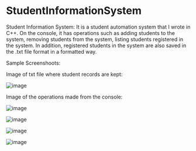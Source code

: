 # StudentInformationSystem
 
Student Information System: It is a student automation system that I wrote in C++. On the console, it has operations such as adding students to the system, removing students from the system, listing students registered in the system. In addition, registered students in the system are also saved in the .txt file format in a formatted way.

Sample Screenshoots:

Image of txt file where student records are kept:

![image](https://user-images.githubusercontent.com/93661411/140271817-cd428e00-e7ba-4919-a7f8-5f76f545052b.png)

Image of the operations made from the console:

![image](https://user-images.githubusercontent.com/93661411/140271979-81f0dabc-5904-4bd2-8067-17b459ed4600.png)

![image](https://user-images.githubusercontent.com/93661411/140272073-9246f3cd-0a02-4c8a-9c86-7d42f8a10a2b.png)

![image](https://user-images.githubusercontent.com/93661411/140272114-e705c6be-7540-4674-9b8b-e1fb777fcc7a.png)

![image](https://user-images.githubusercontent.com/93661411/140272186-bead2c3f-b321-4c25-8a76-d6fe07107dc3.png)




